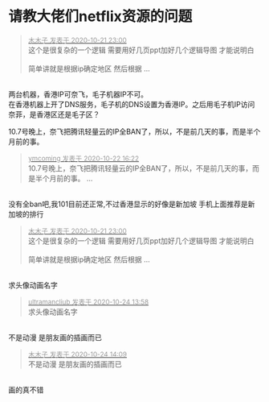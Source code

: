 # 请教大佬们netflix资源的问题


<div class="quote"><blockquote><font size="2"><a href="https://www.hostloc.com/forum.php?mod=redirect&amp;goto=findpost&amp;pid=9333771&amp;ptid=756962" target="_blank"><font color="#999999">木木子 发表于 2020-10-21 23:00</font></a></font><br />
这个是很复杂的一个逻辑 需要用好几页ppt加好几个逻辑导图 才能说明白<br />
<br />
简单讲就是根据ip确定地区 然后根据 ...</blockquote></div><br />
两台机器，香港IP可奈飞，毛子机器IP不可。<br />
在香港机器上开了DNS服务，毛子机的DNS设置为香港IP。之后用毛子机IP访问奈菲，是香港区还是毛子区？

10.7号晚上，奈飞把腾讯轻量云的IP全BAN了，所以，不是前几天的事，而是半个月前的事。

<div class="quote"><blockquote><font size="2"><a href="https://www.hostloc.com/forum.php?mod=redirect&amp;goto=findpost&amp;pid=9336488&amp;ptid=756962" target="_blank"><font color="#999999">ymcoming 发表于 2020-10-22 16:22</font></a></font><br />
10.7号晚上，奈飞把腾讯轻量云的IP全BAN了，所以，不是前几天的事，而是半个月前的事。 ...</blockquote></div><br />
没有全ban吧,我101目前还正常,不过香港显示的好像是新加坡 手机上面推荐是新加坡的排行

<div class="quote"><blockquote><font size="2"><a href="https://www.hostloc.com/forum.php?mod=redirect&amp;goto=findpost&amp;pid=9333771&amp;ptid=756962" target="_blank"><font color="#999999">木木子 发表于 2020-10-21 23:00</font></a></font><br />
这个是很复杂的一个逻辑 需要用好几页ppt加好几个逻辑导图 才能说明白<br />
<br />
简单讲就是根据ip确定地区 然后根据 ...</blockquote></div><br />
求头像动画名字

<div class="quote"><blockquote><font size="2"><a href="https://www.hostloc.com/forum.php?mod=redirect&amp;goto=findpost&amp;pid=9345666&amp;ptid=756962" target="_blank"><font color="#999999">ultramancliub 发表于 2020-10-24 13:58</font></a></font><br />
求头像动画名字</blockquote></div><br />
不是动漫 是朋友画的插画而已

<div class="quote"><blockquote><font size="2"><a href="https://www.hostloc.com/forum.php?mod=redirect&amp;goto=findpost&amp;pid=9345734&amp;ptid=756962" target="_blank"><font color="#999999">木木子 发表于 2020-10-24 14:09</font></a></font><br />
不是动漫 是朋友画的插画而已</blockquote></div><br />
画的真不错

